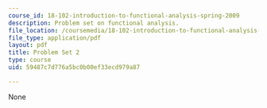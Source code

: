 ```yaml
---
course_id: 18-102-introduction-to-functional-analysis-spring-2009
description: Problem set on functional analysis.
file_location: /coursemedia/18-102-introduction-to-functional-analysis-spring-2009/59487c7d776a5bc0b00ef33ecd979a87_MIT18_102s09_pset02.pdf
file_type: application/pdf
layout: pdf
title: Problem Set 2
type: course
uid: 59487c7d776a5bc0b00ef33ecd979a87

---
```

None